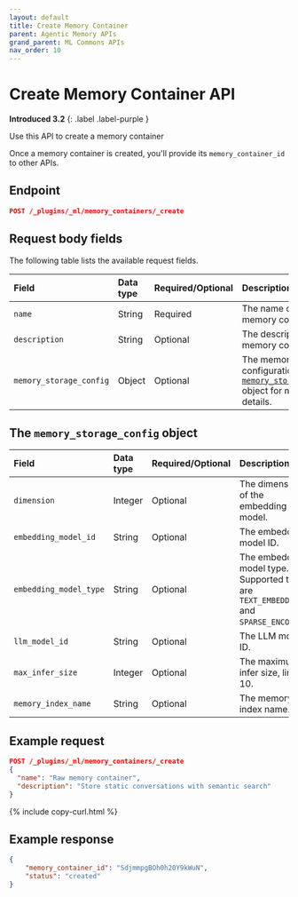 ```yaml
---
layout: default
title: Create Memory Container
parent: Agentic Memory APIs
grand_parent: ML Commons APIs
nav_order: 10
---
```


# Create Memory Container API
**Introduced 3.2**
{: .label .label-purple }

Use this API to create a memory container 

Once a memory container is created, you'll provide its `memory_container_id` to other APIs.

## Endpoint

```json
POST /_plugins/_ml/memory_containers/_create
```

## Request body fields

The following table lists the available request fields.

Field | Data type | Required/Optional | Description
:--- | :--- | :--- | :---
`name` | String | Required | The name of the memory container.
`description` | String | Optional | The description of the memory container.
`memory_storage_config` | Object | Optional | The memory storage configuration. See [the `memory_storage_config`](#the-memory-storage-config-object) object for more details.

## The `memory_storage_config` object

Field | Data type | Required/Optional | Description
:--- | :--- | :--- | :---
`dimension` | Integer | Optional | The dimension of the embedding model.
`embedding_model_id` | String | Optional | The embedding model ID.
`embedding_model_type` | String | Optional | The embedding model type. Supported types are `TEXT_EMBEDDING` and `SPARSE_ENCODING`.
`llm_model_id` | String | Optional | The LLM model ID.
`max_infer_size` | Integer | Optional | The maximum infer size, limit is 10.
`memory_index_name` | String | Optional | The memory index name.

## Example request

```json
POST /_plugins/_ml/memory_containers/_create
{
  "name": "Raw memory container",
  "description": "Store static conversations with semantic search"
}
```
{% include copy-curl.html %}

## Example response

```json
{
    "memory_container_id": "SdjmmpgBOh0h20Y9kWuN",
    "status": "created"
}
```